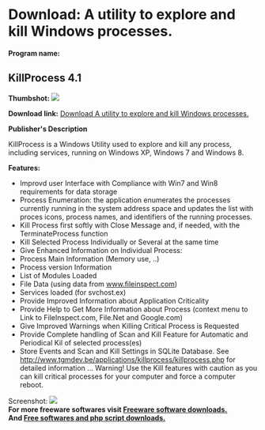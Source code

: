 # Download: A utility to explore and kill Windows processes.

**Program name:**

## KillProcess 4.1

  
**Thumbshot:** ![](http://www.freewarefiles.com/screenshot/killwinprocess4_md.jpg)   
  
**Download link:** [Download A utility to explore and kill Windows processes.](http://freesoftwares.boysofts.com/KillProcess_program_43982.html)  
  


**Publisher's Description**  
  


KillProcess is a Windows Utility used to explore and kill any process, including services, running on Windows XP, Windows 7 and Windows 8. 

**Features:**

  * Improvd user Interface with Compliance with Win7 and Win8 requirements for data storage 
  * Process Enumeration: the application enumerates the processes currently running in the system address space and updates the list with proces icons, process names, and identifiers of the running processes. 
  * Kill Process first softly with Close Message and, if needed, with the TerminateProcess function 
  * Kill Selected Process Individually or Several at the same time 
  * Give Enhanced Information on Individual Process: 
  * Process Main Information (Memory use, ..) 
  * Process version Information 
  * List of Modules Loaded 
  * File Data (using data from www.fileinspect.com) 
  * Services loaded (for svchost.ex) 
  * Provide Improved Information about Application Criticality 
  * Provide Help to Get More Information about Process (context menu to Link to FileInspect.com, File.Net and Google.com) 
  * Give Improved Warnings when Killing Critical Process is Requested 
  * Provide Complete handling of Scan and Kill Feature for Automatic and Periodical Kil of selected process(es) 
  * Store Events and Scan and Kill Settings in SQLite Database. See http://www.tgmdev.be/applications/killprocess/killprocess.php for detailed information ... Warning! Use the Kill features with caution as you can kill critical processes for your computer and force a computer reboot. 

  
  
Screenshot: ![](http://www.freewarefiles.com/screenshot/killwinprocess4.jpg)   
**For more freeware softwares visit [Freeware software downloads.](http://freesoftwares.boysofts.com/)**   
**And [Free softwares and php script downloads.](http://www.boysofts.com/)**
